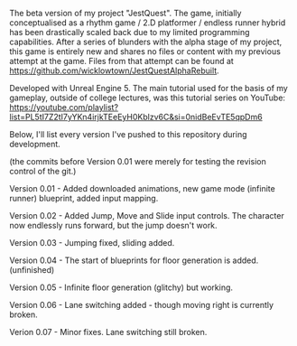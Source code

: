 The beta version of my project "JestQuest".
The game, initially conceptualised as a rhythm game / 2.D platformer / endless runner hybrid has been drastically scaled back due to my limited programming capabilities. 
After a series of blunders with the alpha stage of my project, this game is entirely new and shares no files or content with my previous attempt at the game.
Files from that attempt can be found at https://github.com/wicklowtown/JestQuestAlphaRebuilt.

Developed with Unreal Engine 5.
The main tutorial used for the basis of my gameplay, outside of college lectures, was this tutorial series on YouTube: https://youtube.com/playlist?list=PL5tI7Z2tI7yYKn4irjkTEeEyH0Kblzv6C&si=0nidBeEvTE5qpDm6

Below, I'll list every version I've pushed to this repository during development.

(the commits before Version 0.01 were merely for testing the revision control of the git.)

Version 0.01 - Added downloaded animations, new game mode (infinite runner) blueprint, added input mapping.

Version 0.02 - Added Jump, Move and Slide input controls. The character now endlessly runs forward, but the jump doesn't work.

Version 0.03 - Jumping fixed, sliding added.

Version 0.04 - The start of blueprints for floor generation is added. (unfinished)

Version 0.05 - Infinite floor generation (glitchy) but working.

Version 0.06 - Lane switching added - though moving right is currently broken.

Verion 0.07 - Minor fixes. Lane switching still broken.
